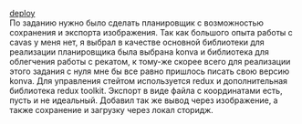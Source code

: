 [deploy](https://suspicious-nobel-6b7583.netlify.app/) <br/>
По заданию нужно было сделать планировщик с возможностью сохранения и экспорта изображения.
Так как большого опыта работы с cavas у меня нет, я выбрал в качестве основной библиотеки для реализации планировщика была выбрана konva и библиотека для облегчения работы с рекатом, к тому-же скорее всего для реализации этого задания с нуля мне бы все равно пришлось писать свою версию konva. Для управления стейтом используется redux и дополнительная библиотека redux toolkit. Экспорт в виде файла с координатами есть, пусть и не идеальный. Добавил так же вывод через изображение, а также сохранение и загрузку через локал сторидж.  

